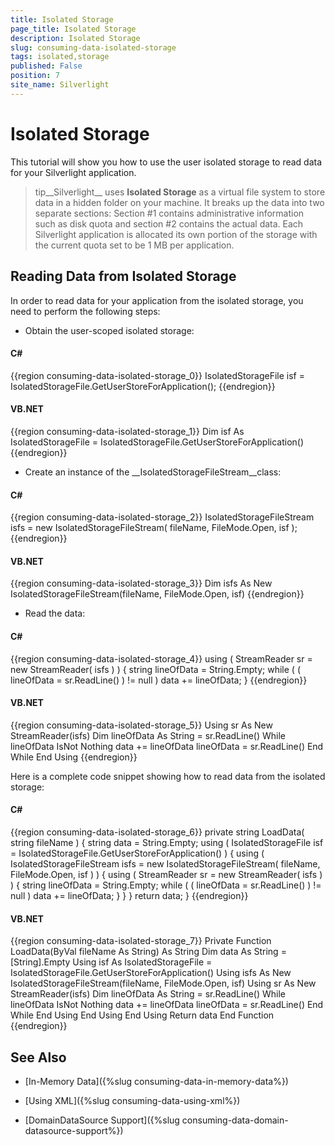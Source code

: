 ```yaml
---
title: Isolated Storage
page_title: Isolated Storage
description: Isolated Storage
slug: consuming-data-isolated-storage
tags: isolated,storage
published: False
position: 7
site_name: Silverlight
---
```


# Isolated Storage



This tutorial will show you how to use the user isolated storage to read data for your Silverlight application.  

>tip__Silverlight__ uses __Isolated Storage__ as a virtual file system to store data in a hidden folder on your machine. It breaks up the data into two separate sections: Section #1 contains administrative information such as disk quota and section #2 contains the actual data. Each Silverlight application is allocated its own portion of the storage with the current quota set to be 1 MB per application.

## Reading Data from Isolated Storage

In order to read data for your application from the isolated storage, you need to perform the following steps:

* Obtain the user-scoped isolated storage:

#### __C#__

{{region consuming-data-isolated-storage_0}}
	IsolatedStorageFile isf = IsolatedStorageFile.GetUserStoreForApplication();
	{{endregion}}



#### __VB.NET__

{{region consuming-data-isolated-storage_1}}
	Dim isf As IsolatedStorageFile = IsolatedStorageFile.GetUserStoreForApplication()
	{{endregion}}



* Create an instance of the __IsolatedStorageFileStream__class: 

#### __C#__

{{region consuming-data-isolated-storage_2}}
	IsolatedStorageFileStream isfs = new IsolatedStorageFileStream( fileName, FileMode.Open, isf );
	{{endregion}}



#### __VB.NET__

{{region consuming-data-isolated-storage_3}}
	Dim isfs As New IsolatedStorageFileStream(fileName, FileMode.Open, isf)
	{{endregion}}



* Read the data: 

#### __C#__

{{region consuming-data-isolated-storage_4}}
	using ( StreamReader sr = new StreamReader( isfs ) )
	{
	    string lineOfData = String.Empty;
	    while ( ( lineOfData = sr.ReadLine() ) != null )
	        data += lineOfData;
	}
	{{endregion}}



#### __VB.NET__

{{region consuming-data-isolated-storage_5}}
	Using sr As New StreamReader(isfs)
	    Dim lineOfData As String = sr.ReadLine()
	    While lineOfData IsNot Nothing
	        data += lineOfData
	        lineOfData = sr.ReadLine()
	    End While
	End Using
	{{endregion}}



Here is a complete code snippet showing how to read data from the isolated storage: 

#### __C#__

{{region consuming-data-isolated-storage_6}}
	private string LoadData( string fileName )
	{
	    string data = String.Empty;
	    using ( IsolatedStorageFile isf = IsolatedStorageFile.GetUserStoreForApplication() )
	    {
	        using ( IsolatedStorageFileStream isfs = new IsolatedStorageFileStream( fileName, FileMode.Open, isf ) )
	        {
	            using ( StreamReader sr = new StreamReader( isfs ) )
	            {
	                string lineOfData = String.Empty;
	                while ( ( lineOfData = sr.ReadLine() ) != null )
	                    data += lineOfData;
	            }
	        }
	    }
	    return data;
	}
	{{endregion}}



#### __VB.NET__

{{region consuming-data-isolated-storage_7}}
	Private Function LoadData(ByVal fileName As String) As String
	    Dim data As String = [String].Empty
	    Using isf As IsolatedStorageFile = IsolatedStorageFile.GetUserStoreForApplication()
	        Using isfs As New IsolatedStorageFileStream(fileName, FileMode.Open, isf)
	            Using sr As New StreamReader(isfs)
	                Dim lineOfData As String = sr.ReadLine()
	                While lineOfData IsNot Nothing
	                    data += lineOfData
	                    lineOfData = sr.ReadLine()
	                End While
	            End Using
	        End Using
	    End Using
	    Return data
	End Function
	{{endregion}}



## See Also

 * [In-Memory Data]({%slug consuming-data-in-memory-data%})

 * [Using XML]({%slug consuming-data-using-xml%})

 * [DomainDataSource Support]({%slug consuming-data-domain-datasource-support%})
